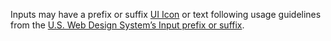 Inputs may have a prefix or suffix [UI Icon](icons#user-interface-ui-icons) or text following usage guidelines from the <a target="_blank" rel="noopener" href="https://designsystem.digital.gov/components/input-prefix-suffix/">U.S. Web Design System’s Input prefix or suffix</a>.
